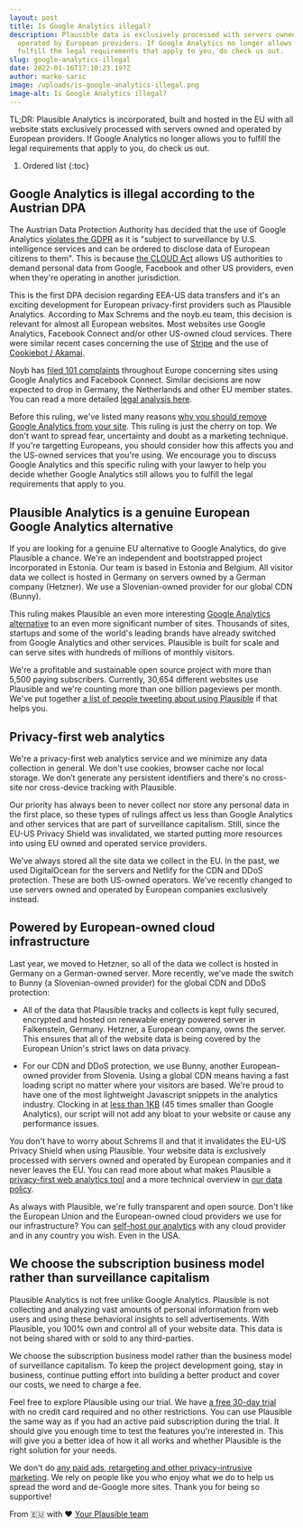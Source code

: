 ```yaml
---
layout: post
title: Is Google Analytics illegal?
description: Plausible data is exclusively processed with servers owned and
  operated by European providers. If Google Analytics no longer allows you to
  fulfill the legal requirements that apply to you, do check us out.
slug: google-analytics-illegal
date: 2022-01-16T17:10:23.197Z
author: marko-saric
image: /uploads/is-google-analytics-illegal.png
image-alt: Is Google Analytics illegal?
---
```

TL;DR: Plausible Analytics is incorporated, built and hosted in the EU with all website stats exclusively processed with servers owned and operated by European providers. If Google Analytics no longer allows you to fulfill the legal requirements that apply to you, do check us out.

1. Ordered list
{:toc}

## Google Analytics is illegal according to the Austrian DPA

The Austrian Data Protection Authority has decided that the use of Google Analytics [violates the GDPR](https://noyb.eu/en/austrian-dsb-eu-us-data-transfers-google-analytics-illegal) as it is "subject to surveillance by U.S. intelligence services and can be ordered to disclose data of European citizens to them". This is because [the CLOUD Act](https://en.wikipedia.org/wiki/CLOUD_Act) allows US authorities to demand personal data from Google, Facebook and other US providers, even when they're operating in another jurisdiction.

This is the first DPA decision regarding EEA-US data transfers and it's an exciting development for European privacy-first providers such as Plausible Analytics. According to Max Schrems and the noyb.eu team, this decision is relevant for almost all European websites. Most websites use Google Analytics, Facebook Connect and/or other US-owned cloud services. There were similar recent cases concerning the use of [Stripe](https://noyb.eu/en/edps-sanctions-parliament-over-eu-us-data-transfers-google-and-stripe) and the use of [Cookiebot / Akamai](https://iapp.org/news/a/new-eu-data-blockage-as-german-court-would-ban-many-cookie-management-providers/). 

Noyb has [filed 101 complaints](https://noyb.eu/en/101-complaints-eu-us-transfers-filed) throughout Europe concerning sites using Google Analytics and Facebook Connect. Similar decisions are now expected to drop in Germany, the Netherlands and other EU member states. You can read a more detailed [legal analysis here](https://gdprhub.eu/index.php?title=DSB_(Austria)_-_2021-0.586.257_(D155.027)).

Before this ruling, we've listed many reasons [why you should remove Google Analytics from your site](https://plausible.io/blog/remove-google-analytics). This ruling is just the cherry on top. We don't want to spread fear, uncertainty and doubt as a marketing technique. If you're targetting Europeans, you should consider how this affects you and the US-owned services that you're using. We encourage you to discuss Google Analytics and this specific ruling with your lawyer to help you decide whether Google Analytics still allows you to fulfill the legal requirements that apply to you.

## Plausible Analytics is a genuine European Google Analytics alternative

If you are looking for a genuine EU alternative to Google Analytics, do give Plausible a chance. We're an independent and bootstrapped project incorporated in Estonia. Our team is based in Estonia and Belgium. All visitor data we collect is hosted in Germany on servers owned by a German company (Hetzner). We use a Slovenian-owned provider for our global CDN (Bunny).

This ruling makes Plausible an even more interesting [Google Analytics alternative](https://plausible.io/vs-google-analytics) to an even more significant number of sites. Thousands of sites, startups and some of the world's leading brands have already switched from Google Analytics and other services. Plausible is built for scale and can serve sites with hundreds of millions of monthly visitors.

We're a profitable and sustainable open source project with more than 5,500 paying subscribers. Currently, 30,654 different websites use Plausible and we're counting more than one billion pageviews per month. We've put together [a list of people tweeting about using Plausible](https://twitter.com/PlausibleHQ/timelines/1311218983912308736) if that helps you.

## Privacy-first web analytics

We're a privacy-first web analytics service and we minimize any data collection in general. We don't use cookies, browser cache nor local storage. We don’t generate any persistent identifiers and there's no cross-site nor cross-device tracking with Plausible.

Our priority has always been to never collect nor store any personal data in the first place, so these types of rulings affect us less than Google Analytics and other services that are part of surveillance capitalism. Still, since the EU-US Privacy Shield was invalidated, we started putting more resources into using EU owned and operated service providers.

We've always stored all the site data we collect in the EU. In the past, we used DigitalOcean for the servers and Netlify for the CDN and DDoS protection. These are both US-owned operators. We've recently changed to use servers owned and operated by European companies exclusively instead.

## Powered by European-owned cloud infrastructure

Last year, we moved to Hetzner, so all of the data we collect is hosted in Germany on a German-owned server. More recently, we've made the switch to Bunny (a Slovenian-owned provider) for the global CDN and DDoS protection:

* All of the data that Plausible tracks and collects is kept fully secured, encrypted and hosted on renewable energy powered server in Falkenstein, Germany. Hetzner, a European company, owns the server. This ensures that all of the website data is being covered by the European Union's strict laws on data privacy.

* For our CDN and DDoS protection, we use Bunny, another European-owned provider from Slovenia. Using a global CDN means having a fast loading script no matter where your visitors are based. We're proud to have one of the most lightweight Javascript snippets in the analytics industry. Clocking in at [less than 1KB](https://plausible.io/lightweight-web-analytics) (45 times smaller than Google Analytics), our script will not add any bloat to your website or cause any performance issues.

You don't have to worry about Schrems II and that it invalidates the EU-US Privacy Shield when using Plausible. Your website data is exclusively processed with servers owned and operated by European companies and it never leaves the EU. You can read more about what makes Plausible a [privacy-first web analytics tool](https://plausible.io/privacy-focused-web-analytics) and a more technical overview in [our data policy](https://plausible.io/data-policy).

As always with Plausible, we're fully transparent and open source. Don't like the European Union and the European-owned cloud providers we use for our infrastructure? You can [self-host our analytics](https://plausible.io/self-hosted-web-analytics) with any cloud provider and in any country you wish. Even in the USA.

## We choose the subscription business model rather than surveillance capitalism

Plausible Analytics is not free unlike Google Analytics. Plausible is not collecting and analyzing vast amounts of personal information from web users and using these behavioral insights to sell advertisements. With Plausible, you 100% own and control all of your website data. This data is not being shared with or sold to any third-parties.

We choose the subscription business model rather than the business model of surveillance capitalism. To keep the project development going, stay in business, continue putting effort into building a better product and cover our costs, we need to charge a fee.

Feel free to explore Plausible using our trial. We have [a free 30-day trial](https://plausible.io/register) with no credit card required and no other restrictions. You can use Plausible the same way as if you had an active paid subscription during the trial. It should give you enough time to test the features you're interested in. This will give you a better idea of how it all works and whether Plausible is the right solution for your needs.

We don't do [any paid ads, retargeting and other privacy-intrusive marketing](https://plausible.io/blog/best-marketing-practices). We rely on people like you who enjoy what we do to help us spread the word and de-Google more sites. Thank you for being so supportive!

From 🇪🇺 with ❤️ 
[Your Plausible team](https://plausible.io/about)